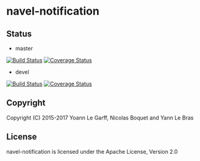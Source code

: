 navel-notification
==================

Status
------

- master

[![Build Status](https://travis-ci.org/Navel-IT/navel-notification.svg?branch=master)](https://travis-ci.org/Navel-IT/navel-notification?branch=master)
[![Coverage Status](https://coveralls.io/repos/github/Navel-IT/navel-notification/badge.svg?branch=master)](https://coveralls.io/github/Navel-IT/navel-notification?branch=master)

- devel

[![Build Status](https://travis-ci.org/Navel-IT/navel-notification.svg?branch=devel)](https://travis-ci.org/Navel-IT/navel-notification?branch=devel)
[![Coverage Status](https://coveralls.io/repos/github/Navel-IT/navel-notification/badge.svg?branch=devel)](https://coveralls.io/github/Navel-IT/navel-notification?branch=devel)

Copyright
---------

Copyright (C) 2015-2017 Yoann Le Garff, Nicolas Boquet and Yann Le Bras

License
-------

navel-notification is licensed under the Apache License, Version 2.0
